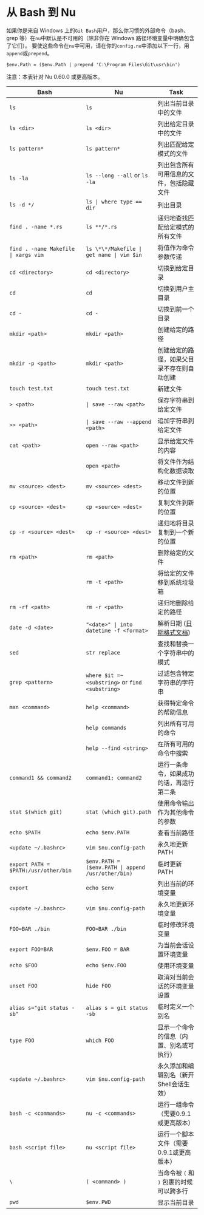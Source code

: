 # 从 Bash 到 Nu

如果你是来自 Windows 上的`Git Bash`用户，那么你习惯的外部命令（bash、grep 等）在`nu`中默认是不可用的（除非你在 Windows 路径环境变量中明确包含了它们）。
要使这些命令在`nu`中可用，请在你的`config.nu`中添加以下一行，用`append`或`prepend`。

```nu
$env.Path = ($env.Path | prepend 'C:\Program Files\Git\usr\bin')
```

注意：本表针对 Nu 0.60.0 或更高版本。

| Bash                                 | Nu                                                 | Task                                                                                       |
| ------------------------------------ | -------------------------------------------------- | ------------------------------------------------------------------------------------------ |
| `ls`                                 | `ls`                                               | 列出当前目录中的文件                                                                       |
| `ls <dir>`                           | `ls <dir>`                                         | 列出给定目录中的文件                                                                       |
| `ls pattern*`                        | `ls pattern*`                                      | 列出匹配给定模式的文件                                                                     |
| `ls -la`                             | `ls --long --all` or `ls -la`                      | 列出包含所有可用信息的文件，包括隐藏文件                                                   |
| `ls -d */`                           | `ls \| where type == dir`                          | 列出目录                                                                                   |
| `find . -name *.rs`                  | `ls **/*.rs`                                       | 递归地查找匹配给定模式的所有文件                                                           |
| `find . -name Makefile \| xargs vim` | `ls \*\*/Makefile \| get name \| vim $in`          | 将值作为命令参数传递                                                                       |
| `cd <directory>`                     | `cd <directory>`                                   | 切换到给定目录                                                                             |
| `cd`                                 | `cd`                                               | 切换到用户主目录                                                                           |
| `cd -`                               | `cd -`                                             | 切换到前一个目录                                                                           |
| `mkdir <path>`                       | `mkdir <path>`                                     | 创建给定的路径                                                                             |
| `mkdir -p <path>`                    | `mkdir <path>`                                     | 创建给定的路径，如果父目录不存在则自动创建                                                 |
| `touch test.txt`                     | `touch test.txt`                                   | 新建文件                                                                                   |
| `> <path>`                           | `\| save --raw <path>`                             | 保存字符串到给定文件                                                                       |
| `>> <path>`                          | `\| save --raw --append <path>`                    | 追加字符串到给定文件                                                                       |
| `cat <path>`                         | `open --raw <path>`                                | 显示给定文件的内容                                                                         |
|                                      | `open <path>`                                      | 将文件作为结构化数据读取                                                                   |
| `mv <source> <dest>`                 | `mv <source> <dest>`                               | 移动文件到新的位置                                                                         |
| `cp <source> <dest>`                 | `cp <source> <dest>`                               | 复制文件到新的位置                                                                         |
| `cp -r <source> <dest>`              | `cp -r <source> <dest>`                            | 递归地将目录复制到一个新的位置                                                             |
| `rm <path>`                          | `rm <path>`                                        | 删除给定的文件                                                                             |
|                                      | `rm -t <path>`                                     | 将给定的文件移到系统垃圾箱                                                                 |
| `rm -rf <path>`                      | `rm -r <path>`                                     | 递归地删除给定的路径                                                                       |
| `date -d <date>`                     | `"<date>" \| into datetime -f <format>`            | 解析日期 ([日期格式文档](https://docs.rs/chrono/0.4.15/chrono/format/strftime/index.html)) |
| `sed`                                | `str replace`                                      | 查找和替换一个字符串中的模式                                                               |
| `grep <pattern>`                     | `where $it =~ <substring>` or `find <substring>`   | 过滤包含特定字符串的字符串                                                                 |
| `man <command>`                      | `help <command>`                                   | 获得特定命令的帮助信息                                                                     |
|                                      | `help commands`                                    | 列出所有可用的命令                                                                         |
|                                      | `help --find <string>`                             | 在所有可用的命令中搜索                                                                     |
| `command1 && command2`               | `command1; command2`                               | 运行一条命令，如果成功的话，再运行第二条                                                   |
| `stat $(which git)`                  | `stat (which git).path`                            | 使用命令输出作为其他命令的参数                                                             |
| `echo $PATH`                         | `echo $env.PATH`                                   | 查看当前路径                                                                               |
| `<update ~/.bashrc>`                 | `vim $nu.config-path`                              | 永久地更新 PATH                                                                            |
| `export PATH = $PATH:/usr/other/bin` | `$env.PATH = ($env.PATH \| append /usr/other/bin)` | 临时更新 PATH                                                                              |
| `export`                             | `echo $env`                                        | 列出当前的环境变量                                                                         |
| `<update ~/.bashrc>`                 | `vim $nu.config-path`                              | 永久地更新环境变量                                                                         |
| `FOO=BAR ./bin`                      | `FOO=BAR ./bin`                                    | 临时修改环境变量                                                                           |
| `export FOO=BAR`                     | `$env.FOO = BAR`                                   | 为当前会话设置环境变量                                                                     |
| `echo $FOO`                          | `echo $env.FOO`                                    | 使用环境变量                                                                               |
| `unset FOO`                          | `hide FOO`                                         | 取消对当前会话的环境变量设置                                                               |
| `alias s="git status -sb"`           | `alias s = git status -sb`                         | 临时定义一个别名                                                                           |
| `type FOO`                           | `which FOO`                                        | 显示一个命令的信息（内置、别名或可执行）                                                   |
| `<update ~/.bashrc>`                 | `vim $nu.config-path`                              | 永久添加和编辑别名（新开Shell会话生效）                                                    |
| `bash -c <commands>`                 | `nu -c <commands>`                                 | 运行一组命令（需要0.9.1或更高版本）                                                        |
| `bash <script file>`                 | `nu <script file>`                                 | 运行一个脚本文件（需要0.9.1或更高版本）                                                    |
| `\`                                  | `( <command> )`                                    | 当命令被 `(` 和 `)` 包裹的时候可以跨多行                                                   |
| `pwd`                                | `$env.PWD`                                         | 显示当前目录                                                                               |
